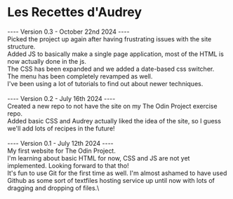 # Les Recettes d'Audrey
---- Version 0.3 - October 22nd 2024 ----\
Picked the project up again after having frustrating issues with the site structure.\
Added JS to basically make a single page application, most of the HTML is now actually done in the js.\
The CSS has been expanded and we added a date-based css switcher.\
The menu has been completely revamped as well.\
I've been using a lot of tutorials to find out about newer techniques.\
\
---- Version 0.2 - July 16th 2024 ----\
Created a new repo to not have the site on my The Odin Project exercise repo.\
Added basic CSS and Audrey actually liked the idea of the site, so I guess we'll add lots of recipes in the future!\
\
---- Version 0.1 - July 12th 2024 ----\
My first website for The Odin Project.\
I'm learning about basic HTML for now, CSS and JS are not yet implemented. Looking forward to that tho!\
It's fun to use Git for the first time as well. I'm almost ashamed to have used Github as some sort of textfiles hosting service up until now with lots of dragging and dropping of files.\